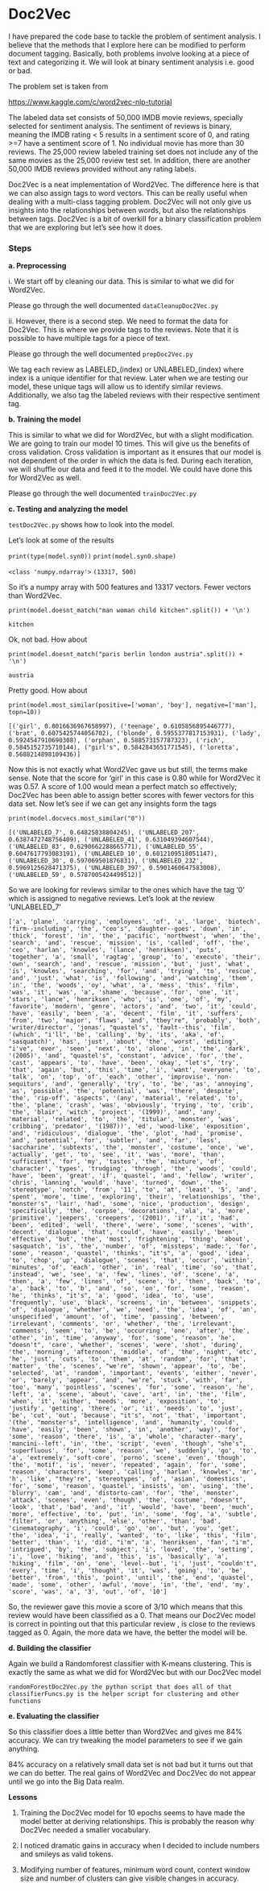 # Doc2Vec

I have prepared the code base to tackle the problem of sentiment analysis. I believe that the methods that I explore here can be modified to perform document tagging. Basically, both problems involve looking at a piece of text and categorizing it. We will look at binary sentiment analysis i.e. good or bad.

The problem set is taken from

https://www.kaggle.com/c/word2vec-nlp-tutorial

The labeled data set consists of 50,000 IMDB movie reviews, specially selected for sentiment analysis. The sentiment of reviews is binary, meaning the IMDB rating < 5 results in a sentiment score of 0, and rating >=7 have a sentiment score of 1. No individual movie has more than 30 reviews. The 25,000 review labeled training set does not include any of the same movies as the 25,000 review test set. In addition, there are another 50,000 IMDB reviews provided without any rating labels.

Doc2Vec is a neat implementation of Word2Vec. The difference here is that we can also assign tags to word vectors. This can be really useful when dealing with a multi-class tagging problem. Doc2Vec will not only give us insights into the relationships between words, but also the relationships between tags. Doc2Vec is a bit of overkill for a binary classification problem that we are exploring but let’s see how it does.

### Steps

**a.	Preprocessing**

i.	We start off by cleaning our data. This is similar to what we did for Word2Vec.

Please go through the well documented `dataCleanupDoc2Vec.py`

ii.	However, there is a second step. We need to format the data for Doc2Vec. This is where we provide tags to the reviews. Note that it is possible to have multiple tags for a piece of text.

Please go through the well documented `prepDoc2Vec.py`

We tag each review as LABELED_(index) or UNLABELED_(index) where index is a unique identifier for that review. Later when we are testing our model, these unique tags will allow us to identify similar reviews. Additionally, we also tag the labeled reviews with their respective sentiment tag.

**b.	Training the model**

This is similar to what we did for Word2Vec, but with a slight modification. We are going to train our model 10 times. This will give us the benefits of cross validation. Cross validation is important as it ensures that our model is not dependent of the order in which the data is fed. During each iteration, we will shuffle our data and feed it to the model. We could have done this for Word2Vec as well.

Please go through the well documented `trainDoc2Vec.py`

**c.	Testing and analyzing the model**

`testDoc2Vec.py` shows how to look into the model.

Let’s look at some of the results

`print(type(model.syn0))`
`print(model.syn0.shape)`

`<class 'numpy.ndarray'>`
`(13317, 500)`

So it’s a numpy array with 500 features and 13317 vectors. Fewer vectors than Word2Vec.

`print(model.doesnt_match("man woman child kitchen".split()) + '\n')`

`kitchen`

Ok, not bad. How about

`print(model.doesnt_match("paris berlin london austria".split()) + '\n')`

`austria`

Pretty good. How about

`print(model.most_similar(positive=['woman', 'boy'], negative=['man'], topn=10))`

`[('girl', 0.8016636967658997), ('teenage', 0.6105856895446777), ('brat', 0.6075425744056702), ('blonde', 0.5955377817153931), ('lady', 0.5924547910690308), ('orphan', 0.588573157787323), ('rich', 0.5845152735710144), ("girl's", 0.5842843651771545), ('loretta', 0.5688214898109436)]`

Now this is not exactly what Word2Vec gave us but still, the terms make sense. Note that the score for ‘girl’ in this case is 0.80 while for Word2Vec it was 0.57. A score of 1.00 would mean a perfect match so effectively; Doc2Vec has been able to assign better scores with fewer vectors for this data set. Now let’s see if we can get any insights form the tags

`print(model.docvecs.most_similar("0"))`

`[('UNLABELED_7', 0.64825838804245), ('UNLABELED_207', 0.6387472748756409), ('UNLABELED_41', 0.631049394607544), ('UNLABELED_83', 0.6290662288665771), ('UNLABELED_55', 0.6047617793083191), ('UNLABELED_10', 0.6012109518051147), ('UNLABELED_30', 0.597069501876831), ('UNLABELED_232', 0.5969125628471375), ('UNLABELED_397', 0.5901460647583008), ('UNLABELED_59', 0.5787005424499512)]`

So we are looking for reviews similar to the ones which have the tag ‘0’ which is assigned to negative reviews. Let’s look at the review 'UNLABELED_7'

`['a', 'plane', 'carrying', 'employees', 'of', 'a', 'large', 'biotech', 'firm--including', 'the', "ceo's", 'daughter--goes', 'down', 'in', 'thick', 'forest', 'in', 'the', 'pacific', 'northwest', 'when', 'the', 'search', 'and', 'rescue', 'mission', 'is', 'called', 'off', 'the', 'ceo', 'harlan', 'knowles', '(lance', 'henriksen)', 'puts', 'together', 'a', 'small', 'ragtag', 'group', 'to', 'execute', 'their', 'own', 'search', 'and', 'rescue', 'mission', 'but', 'just', 'what', 'is', 'knowles', 'searching', 'for', 'and', 'trying', 'to', 'rescue', 'and', 'just', 'what', 'is', 'following', 'and', 'watching', 'them', 'in', 'the', 'woods', 'oy', 'what', 'a', 'mess', 'this', 'film', 'was', 'it', 'was', 'a', 'shame', 'because', 'for', 'one', 'it', 'stars', 'lance', 'henriksen', 'who', 'is', 'one', 'of', 'my', 'favorite', 'modern', 'genre', 'actors', 'and', 'two', 'it', 'could', 'have', 'easily', 'been', 'a', 'decent', 'film', 'it', 'suffers', 'from', 'two', 'major', 'flaws', 'and', "they're", 'probably', 'both', 'writer/director', 'jonas', "quastel's", 'fault--this', 'film', '(which', "i'll", 'be', 'calling', 'by', 'its', 'aka', 'of', 'sasquatch)', 'has', 'just', 'about', 'the', 'worst', 'editing', "i've", 'ever', 'seen', 'next', 'to', 'alone', 'in', 'the', 'dark', '(2005)', 'and', "quastel's", 'constant', 'advice', 'for', 'the', 'cast', 'appears', 'to', 'have', 'been', 'okay', "let's", 'try', 'that', 'again', 'but', 'this', 'time', 'i', 'want', 'everyone', 'to', 'talk', 'on', 'top', 'of', 'each', 'other', 'improvise', 'non-sequiturs', 'and', 'generally', 'try', 'to', 'be', 'as', 'annoying', 'as', 'possible', 'the', 'potential', 'was', 'there', 'despite', 'the', 'rip-off', 'aspects', '(any', 'material', 'related', 'to', 'the', 'plane', 'crash', 'was', 'obviously', 'trying', 'to', 'crib', 'the', 'blair', 'witch', 'project', '(1999)', 'and', 'any', 'material', 'related', 'to', 'the', 'titular', 'monster', 'was', 'cribbing', 'predator', '(1987))', 'ed', 'wood-like', 'exposition', 'and', 'ridiculous', 'dialogue', 'the', 'plot', 'had', 'promise', 'and', 'potential', 'for', 'subtler', 'and', 'far', 'less', 'saccharine', 'subtexts', 'the', 'monster', 'costume', 'once', 'we', 'actually', 'get', 'to', 'see', 'it', 'was', 'more', 'than', 'sufficient', 'for', 'my', 'tastes', 'the', 'mixture', 'of', 'character', 'types', 'trudging', 'through', 'the', 'woods', 'could', 'have', 'been', 'great', 'if', 'quastel', 'and', 'fellow', 'writer', 'chris', 'lanning', 'would', 'have', 'turned', 'down', 'the', 'stereotype', 'notch', 'from', '11', 'to', 'at', 'least', '5', 'and', 'spent', 'more', 'time', 'exploring', 'their', 'relationships', 'the', "monster's", 'lair', 'had', 'some', 'nice', 'production', 'design', 'specifically', 'the', 'corpse', 'decorations', 'ala', 'a', 'more', 'primitive', 'jeepers', 'creepers', '(2001)', 'if', 'it', 'had', 'been', 'edited', 'well', 'there', 'were', 'some', 'scenes', 'with', 'decent', 'dialogue', 'that', 'could', 'have', 'easily', 'been', 'effective', 'but', 'the', 'most', 'frightening', 'thing', 'about', 'sasquatch', 'is', 'the', 'number', 'of', 'missteps', 'made:', 'for', 'some', 'reason', 'quastel', 'thinks', "it's", 'a', 'good', 'idea', 'to', 'chop', 'up', 'dialogue', 'scenes', 'that', 'occur', 'within', 'minutes', 'of', 'each', 'other', 'in', 'real', 'time', 'so', 'that', 'instead', 'we', 'see', 'a', 'few', 'lines', 'of', 'scene', 'a', 'then', 'a', 'few', 'lines', 'of', 'scene', 'b', 'then', 'back', 'to', 'a', 'back', 'to', 'b', 'and', 'so', 'on', 'for', 'some', 'reason', 'he', 'thinks', "it's", 'a', 'good', 'idea', 'to', 'use', 'frequently', 'use', 'black', 'screens', 'in', 'between', 'snippets', 'of', 'dialogue', 'whether', 'we', 'need', 'the', 'idea', 'of', 'an', 'unspecified', 'amount', 'of', 'time', 'passing', 'between', 'irrelevant', 'comments', 'or', 'whether', 'the', 'irrelevant', 'comments', 'seem', 'to', 'be', 'occurring', 'one', 'after', 'the', 'other', 'in', 'time', 'anyway', 'for', 'some', 'reason', 'he', "doesn't", 'care', 'whether', 'scenes', 'were', 'shot', 'during', 'the', 'morning', 'afternoon', 'middle', 'of', 'the', 'night', 'etc', 'he', 'just', 'cuts', 'to', 'them', 'at', 'random', 'for', 'that', 'matter', 'the', 'scenes', "we're", 'shown', 'appear', 'to', 'be', 'selected', 'at', 'random', 'important', 'events', 'either', 'never', 'or', 'barely', 'appear', 'and', "we're", 'stuck', 'with', 'far', 'too', 'many', 'pointless', 'scenes', 'for', 'some', 'reason', 'he', 'left', 'a', 'scene', 'about', 'cave', 'art', 'in', 'the', 'film', 'when', 'it', 'either', 'needs', 'more', 'exposition', 'to', 'justify', 'getting', 'there', 'or', 'it', 'needs', 'to', 'just', 'be', 'cut', 'out', 'because', "it's", 'not', 'that', 'important', '(the', "monster's", 'intelligence', 'and', 'humanity', 'could', 'have', 'easily', 'been', 'shown', 'in', 'another', 'way)', 'for', 'some', 'reason', 'there', 'is', 'a', 'whole', 'character--mary', 'mancini--left', 'in', 'the', 'script', 'even', 'though', "she's", 'superfluous', 'for', 'some', 'reason', 'we', 'suddenly', 'go', 'to', 'a', 'extremely', 'soft-core', 'porno', 'scene', 'even', 'though', 'the', 'motif', 'is', 'never', 'repeated', 'again', 'for', 'some', 'reason', 'characters', 'keep', 'calling', 'harlan', 'knowles', 'mr', 'h', 'like', "they're", 'stereotypes', 'of', 'asian', 'domestics', 'for', 'some', 'reason', 'quastel', 'insists', 'on', 'using', 'the', 'blurry', 'cam', 'and', 'distorto-cam', 'for', 'the', 'monster', 'attack', 'scenes', 'even', 'though', 'the', 'costume', "doesn't", 'look', 'that', 'bad', 'and', 'it', 'would', 'have', 'been', 'much', 'more', 'effective', 'to', 'put', 'in', 'some', 'fog', 'a', 'subtle', 'filter', 'or', 'anything', 'else', 'other', 'than', 'bad', 'cinematography', 'i', 'could', 'go', 'on', 'but', 'you', 'get', 'the', 'idea', 'i', 'really', 'wanted', 'to', 'like', 'this', 'film', 'better', 'than', 'i', 'did', "i'm", 'a', 'henriksen', 'fan', "i'm", 'intrigued', 'by', 'the', 'subject', 'i', 'loved', 'the', 'setting', 'i', 'love', 'hiking', 'and', 'this', 'is', 'basically', 'a', 'hiking', 'film', 'on', 'one', 'level--but', 'i', 'just', "couldn't", 'every', 'time', 'i', 'thought', 'it', 'was', 'going', 'to', 'be', 'better', 'from', 'this', 'point', 'until', 'the', 'end', 'quastel', 'made', 'some', 'other', 'awful', 'move', 'in', 'the', 'end', 'my', 'score', 'was', 'a', '3', 'out', 'of', '10']`

So, the reviewer gave this movie a score of 3/10 which means that this review would have been classified as a 0. That means our Doc2Vec model is correct in pointing out that this particular review , is close to the reviews tagged as 0.
Again, the more data we have, the better the model will be.

**d.	Building the classifier**

Again we build a Randomforest classifier with K-means clustering.
This is exactly the same as what we did for Word2Vec but with our Doc2Vec model

`randomForestDoc2Vec.py the python script that does all of that classifierFuncs.py is the helper script for clustering and other functions`

**e.	Evaluating the classifier**
 
So this classifier does a little better than Word2Vec and gives me 84% accuracy. We can try tweaking the model parameters to see if we gain anything. 

84% accuracy on a relatively small data set is not bad but it turns out that we can do better. The real gains of Word2Vec and Doc2Vec do not appear until we go into the Big Data realm. 

**Lessons**

1.	Training the Doc2Vec model for 10 epochs seems to have made the model better at deriving relationships. This is probably the reason why Doc2Vec needed a smaller vocabulary.

2.	I noticed dramatic gains in accuracy when I decided to include numbers and smileys as valid tokens.

3.	Modifying number of features, minimum word count, context window size and number of clusters can give visible changes in accuracy.



